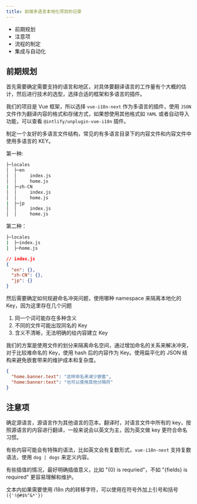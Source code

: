 ```yaml
---
title: 前端多语言本地化项目的记录
---
```


- 前期规划
- 注意项
- 流程的制定
- 集成与自动化

## 前期规划

首先需要确定需要支持的语言和地区，对具体要翻译语言的工作量有个大概的估计，然后进行技术的选型，选择合适的框架和多语言的插件。

我们的项目是 Vue 框架，所以选择 `vue-i18n-next` 作为多语言的插件，使用 `JSON` 文件作为翻译内容的格式和存储方式，如果想使用其他格式如 `YAML` 或者自动导入功能，可以查看 `@intlify/unplugin-vue-i18n` 插件。

制定一个友好的多语言文件结构，常见的有多语言目录下的内容文件和内容文件中使用多语言的 KEY。

第一种:

```bash
├─locales
│  ├─en
│  │     index.js
│  │     home.js
|  ├─zh-CN
│  │     index.js
│  │     home.js
|  ├─jp
│  │     index.js
│  │     home.js
```

第二种：

```bash
├─locales
|  ├─index.js
|  ├─home.js
```

```json
// index.js
{
  "en": {},
  "zh-CN": {},
  "jp": {}
}
```

然后需要确定如何规避命名冲突问题，使用哪种 namespace 来隔离本地化的 Key，因为这里存在几个问题

1. 同一个词可能存在多种含义
2. 不同的文件可能出现同名的 Key
3. 含义不清晰，无法明确的给内容建立 Key

我们的方案是使用文件的划分来隔离命名空间，通过增加命名的关系来解决冲突，对于比较难命名的 Key，使用 hash 后的内容作为 Key。使用扁平化的 JSON 结构来避免嵌套带来的维护成本和复杂度。

```json
{
  "home.banner.text": "这样命名来减少嵌套",
  "home:banner:text": "也可以使用其他分隔符"
}
```

## 注意项

确定源语言，源语言作为其他语言的范本。翻译时，对语言文件中所有的 key，按照源语言的内容进行翻译，一般来说会以英文为主，因为英文做 key 更符合命名习惯。

有些内容可能会有特殊的语法，比如英文会有复数形式，`vue-i18n-next` 支持复数语法，使用 `dog | dogs` 来定义内容。

有些插值的情况，最好明确插值意义，比如 "{0} is requried"，不如 "{fields} is required" 更容易理解和维护。

文本内如果需要使用 i18n 内的转移字符，可以使用在符号外加上引号和括号 `({'!@#$%^&*'})`
